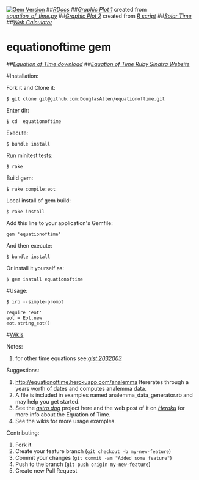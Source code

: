 [![Gem Version](https://badge.fury.io/rb/equationoftime.png)](http://badge.fury.io/rb/equationoftime)
##[*RDocs*](http://rubydoc.info/gems/equationoftime/4.0.1/frames)
##[*Graphic Plot 1*](https://github.com/DouglasAllen/equationoftime/blob/master/examples/figure_1.jpg) created from [*equation_of_time.py*](https://bitbucket.org/cmcqueen1975/sundials/src/26a0f54a7c18fc3b54a3a4cff4f79192fcef1a91/equation_of_time.py?at=default)
##[*Graphic Plot 2*](https://github.com/DouglasAllen/equationoftime/blob/master/examples/Equation_of_Time.jpg) created from [*R script*](http://en.wikipedia.org/wiki/File:Zeitgleichung.png)
##[*Solar Time*](http://www.maa.mhn.de/Scholar/times.html#solar)
##[*Web Calculator*](http://www.nature1st.net/bogan/astro/time/jsjdetst.html)
# equationoftime gem
##[*Equation of Time download*](https://rubygems.org/gems/equationoftime)
##[*Equation of Time Ruby Sinatra Website*](http://equationoftime.herokuapp.com/)

#Installation:    
 
Fork it and Clone it:

	$ git clone git@github.com:DouglasAllen/equationoftime.git
   
Enter dir:

	$ cd  equationoftime

Execute:

	$ bundle install

Run minitest tests:

	$ rake

Build gem:

	$ rake compile:eot   

Local install of gem build:
 
	$ rake install


Add this line to your application's Gemfile:

	gem 'equationoftime'

And then execute:

	$ bundle install

Or install it yourself as:

	$ gem install equationoftime

#Usage:

	$ irb --simple-prompt

	require 'eot'
	eot = Eot.new
	eot.string_eot()

#[Wikis](https://github.com/DouglasAllen/equationoftime/blob/master/wiki.md)


Notes:

1. for other time equations see:[*gist 2032003*](https://gist.github.com/2032003)


Suggestions:

1. http://equationoftime.herokuapp.com/analemma Itererates through a years worth of dates and computes analemma data.
2. A file is included in examples named analemma_data_generator.rb and may help you get started.
3. See the [*astro dog*](https://github.com/DouglasAllen/Sinatra-projects/tree/master/astro_dog) project here and the web post of it on [*Heroku*](http://equationoftime.herokuapp.com/) for more info about the Equation of Time.
4. See the wikis for more usage examples.

Contributing:

1. Fork it
2. Create your feature branch (`git checkout -b my-new-feature`)
3. Commit your changes (`git commit -am "Added some feature"`)
4. Push to the branch (`git push origin my-new-feature`)
5. Create new Pull Request
 
